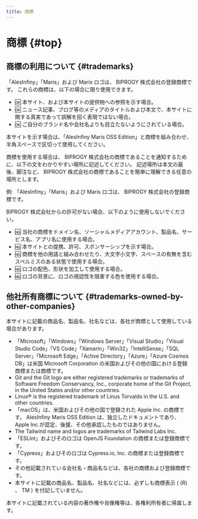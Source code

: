 ```yaml
---
title: 商標
---
```


# 商標 {#top}

## 商標の利用について {#trademarks}

「AlesInfiny」「Maris」および Maris ロゴは、 BIPROGY 株式会社の登録商標です。
これらの商標は、以下の場合に限り使用できます。

- :ok: 本サイト、および本サイトの提供物への参照を示す場合。
- :ok: ニュース記事、ブログ等のメディアのタイトルおよび本文で、本サイトに関する真実であって誤解を招く表現ではない場合。
- :ok: ご自分のブランド名や会社名よりも目立たないようにされている場合。

本サイトを示す場合は、「AlesInfiny Maris OSS Edition」と商標を組み合わせ、半角スペースで区切って使用してください。

商標を使用する場合は、 BIPROGY 株式会社の商標であることを通知するために、以下の文をわかりやすい場所に記述してください。
記述場所は本文の最後、脚注など、 BIPROGY 株式会社の商標であることを簡単に理解できる任意の場所とします。

例: 「AlesInfiny」「Maris」および Maris ロゴは、 BIPROGY 株式会社の登録商標です。

BIPROGY 株式会社からの許可がない場合、以下のように使用しないでください。

- :ng: 当社の商標をドメイン名、ソーシャルメディアアカウント、製品名、サービス名、アプリ名に使用する場合。
- :ng: 本サイトとの提携、許可、スポンサーシップを示す場合。
- :ng: 商標を他の用語と組み合わせたり、大文字小文字、スペースの有無を含むスペルミスのある状態で使用する場合。
- :ng: ロゴの配色、形状を加工して使用する場合。
- :ng: ロゴの背景に、ロゴの視認性を阻害する色を使用する場合。

## 他社所有商標について {#trademarks-owned-by-other-companies}

本サイトに記載の商品名、製品名、社名などは、各社が商標として使用している場合があります。

<!-- textlint-disable ja-technical-writing/sentence-length -->
- 「Microsoft」「Windows」「Windows Server」「Visual Studio」「Visual Studio Code」「VS Code」「Xamarin」「Win32」「IntelliSense」「SQL Server」「Microsoft Edge」「Active Directory」「Azure」「Azure Cosmos DB」は米国 Microsoft Corporation の米国およびその他の国における登録商標または商標です。
- Git and the Git logo are either registered trademarks or trademarks of Software Freedom Conservancy, Inc., corporate home of the Git Project, in the United States and/or other countries.
- Linux® is the registered trademark of Linus Torvalds in the U.S. and other countries.
- 「macOS」は、米国およびその他の国で登録された Apple Inc. の商標です。
  AlesInfiny Maris OSS Edition は、独立したドキュメントであり、 Apple Inc.が認定、後援、その他承認したものではありません。
- The Tailwind name and logos are trademarks of Tailwind Labs Inc.
- 「ESLint」およびそのロゴは OpenJS Foundation の商標または登録商標です。
- 「Cypress」およびそのロゴは Cypress.io, Inc. の商標または登録商標です。
- その他記載されている会社名・商品名などは、各社の商標および登録商標です。
- 本サイトに記載の商品名、製品名、社名などには、必ずしも商標表示 ( (R) 、 TM ) を付記していません。

<!-- textlint-enable ja-technical-writing/sentence-length -->

本サイトに記載されている内容の著作権や肖像権等は、各権利所有者に帰属します。
